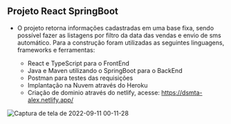 <h2> Projeto React SpringBoot </h2>

- O projeto retorna informações cadastradas em uma base fixa, sendo possível fazer as listagens por filtro da data das vendas e envio de sms automático. Para a construção foram utilizadas as seguintes linguagens, frameworks e ferramentas:

  - React e TypeScript para o FrontEnd
  - Java e Maven utilizando o SpringBoot para o BackEnd
  - Postman para testes das requisições
  - Implantação na Nuvem através do Heroku
  - Criação de dominio através do netlify, acesse: https://dsmta-alex.netlify.app/


![Captura de tela de 2022-09-11 00-11-28](https://user-images.githubusercontent.com/70979408/189510816-bf9e06f7-73c7-4e6f-ae12-0d8bf7611ee9.png)
